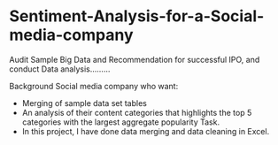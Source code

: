 # Sentiment-Analysis-for-a-Social-media-company
Audit Sample Big Data and Recommendation for successful IPO, and conduct Data analysis.........

Background
Social media company who want:

- Merging of sample data set tables
- An analysis of their content categories that highlights the top 5 categories with the largest aggregate popularity
Task.
- In this project, I have done data merging and data cleaning in Excel.
